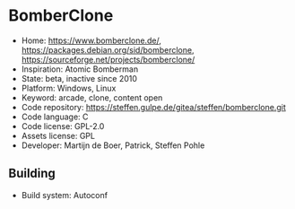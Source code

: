 # BomberClone

- Home: https://www.bomberclone.de/, https://packages.debian.org/sid/bomberclone, https://sourceforge.net/projects/bomberclone/
- Inspiration: Atomic Bomberman
- State: beta, inactive since 2010
- Platform: Windows, Linux
- Keyword: arcade, clone, content open
- Code repository: https://steffen.gulpe.de/gitea/steffen/bomberclone.git
- Code language: C
- Code license: GPL-2.0
- Assets license: GPL
- Developer: Martijn de Boer, Patrick, Steffen Pohle

## Building

- Build system: Autoconf
